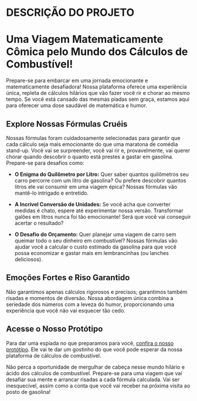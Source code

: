 # DESCRIÇÃO DO PROJETO
# Uma Viagem Matematicamente Cômica pelo Mundo dos Cálculos de Combustível!

Prepare-se para embarcar em uma jornada emocionante e matematicamente desafiadora! Nossa plataforma oferece uma experiência única, repleta de cálculos hilários que vão fazer você rir e chorar ao mesmo tempo. Se você está cansado das mesmas piadas sem graça, estamos aqui para oferecer uma dose saudável de matemática e humor.

## Explore Nossas Fórmulas Cruéis

Nossas fórmulas foram cuidadosamente selecionadas para garantir que cada cálculo seja mais emocionante do que uma maratona de comédia stand-up. Você vai se surpreender, você vai rir e, provavelmente, vai querer chorar quando descobrir o quanto está prestes a gastar em gasolina. Prepare-se para desafios como:

- **O Enigma do Quilômetro por Litro:** Quer saber quantos quilômetros seu carro percorre com um litro de gasolina? Ou prefere descobrir quantos litros ele vai consumir em uma viagem épica? Nossas fórmulas vão mantê-lo intrigado e entretido.

- **A Incrível Conversão de Unidades:** Se você acha que converter medidas é chato, espere até experimentar nossa versão. Transformar galões em litros nunca foi tão emocionante! Será que você vai conseguir acertar o resultado?

- **O Desafio do Orçamento:** Quer planejar uma viagem de carro sem queimar todo o seu dinheiro em combustível? Nossas fórmulas vão ajudar você a calcular o custo estimado da gasolina para que você possa economizar e gastar mais em lembrancinhas (ou lanches deliciosos).

## Emoções Fortes e Riso Garantido

Não garantimos apenas cálculos rigorosos e precisos; garantimos também risadas e momentos de diversão. Nossa abordagem única combina a seriedade dos números com a leveza do humor, proporcionando uma experiência que você não vai esquecer tão cedo.


## Acesse o Nosso Protótipo

Para dar uma espiada no que preparamos para você, [confira o nosso protótipo](https://www.figma.com/file/drinWmuj9nwEYtm367t1qf/Untitled?type=design&node-id=2-5&mode=design&t=QeCdrPI9CUWFV4Pb-0). Ele vai te dar um gostinho do que você pode esperar da nossa plataforma de cálculos de combustível.

Não perca a oportunidade de mergulhar de cabeça nesse mundo hilário e ácido dos cálculos de combustível. Prepare-se para uma viagem que vai desafiar sua mente e arrancar risadas a cada fórmula calculada. Vai ser inesquecível, assim como a conta que você vai receber na próxima visita ao posto de gasolina!

